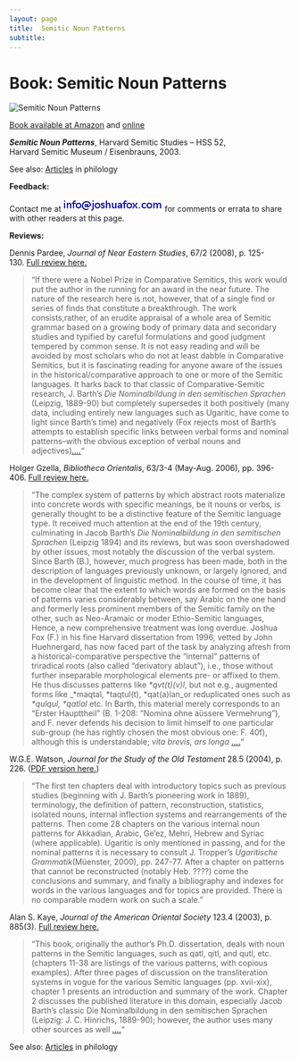```yaml
---
layout: page
title:  Semitic Noun Patterns
subtitle:
---
```


Book: Semitic Noun Patterns
===========================
![Semitic Noun Patterns](https://static.hwpi.harvard.edu/files/styles/book_cover/public/semitic/files/foxsemiti.jpg)

[Book available at Amazon](https://www.amazon.com/Semitic-Noun-Patterns-Harvard-Studies/dp/1575069091) and [online](http://bit.ly/2qK8mC0)

**_Semitic Noun Patterns_**, Harvard Semitic Studies – HSS 52,  
Harvard Semitic Museum / Eisenbrauns, 2003.


See also: [Articles](../philology) in philology

**Feedback:**

Contact me at ![info at joshuafox dot com](/img/info_at_joshuafox_com.png) for comments or errata to share with other readers at this page.

**Reviews:**

Dennis Pardee, _Journal of Near Eastern Studies_, 67/2 (2008), p. 125-130. [Full review here.](/wp-content/uploads/2014/10/Pardee_review_of_Fox_Noun_Patterns.pdf)

> “If there were a Nobel Prize in Comparative Semitics, this work would put the author in the running for an award in the near future. The nature of the research here is not, however, that of a single find or series of finds that constitute a breakthrough. The work consists,rather, of an erudite appraisal of a whole area of Semitic grammar based on a growing body of primary data and secondary studies and typified by careful formulations and good judgment tempered by common sense. It is not easy reading and will be avoided by most scholars who do not at least dabble in Comparative Semitics, but it is fascinating reading for anyone aware of the issues in the historical/comparative approach to one or more of the Semitic languages. It harks back to that classic of Comparative-Semitic research, J. Barth’s _Die Nominalbildung in den semitischen Sprachen_ (Leipzig, 1889-90) but completely supersedes it both positively (many data, including entirely new languages such as Ugaritic, have come to light since Barth’s time) and negatively (Fox rejects most of Barth’s attempts to establish specific links between verbal forms and nominal patterns–with the obvious exception of verbal nouns and adjectives)[….](/wp-content/uploads/2014/10/Pardee_review_of_Fox_Noun_Patterns.pdf)“

Holger Gzella, _Bibliotheca Orientalis_, 63/3-4 (May-Aug. 2006), pp. 396-406. [Full review here.](/wp-content/uploads/2014/10/Gzella-review_of_Fox__Noun_Patterns.pdf)

> “The complex system of patterns by which abstract roots materialize into concrete words with specific meanings, be it nouns or verbs, is generally thought to be a distinctive feature of the Semitic language type. It received much attention at the end of the 19th century, culminating in Jacob Barth’s _Die Nominalbildung in den semitischen Sprachen_ (Leipzig 1894) and its reviews, but was soon overshadowed by other issues, most notably the discussion of the verbal system. Since Barth (B.), however, much progress has been made, both in the description of languages previously unknown, or largely ignored, and in the development of linguistic method. In the course of time, it has become clear that the extent to which words are formed on the basis of patterns varies considerably between, say Arabic on the one hand and formerly less prominent members of the Semitic family on the other, such as Neo-Aramaic or moder Ethio-Semitic languages, Hence, a new comprehensive treatment was long overdue. Joshua Fox (F.) in his fine Harvard dissertation from 1996, vetted by John Huehnergard, has now faced part of the task by analyzing afresh from a historical-comparative perspective the “internal” patterns of triradical roots (also called “derivatory ablaut”), i.e., those without further inseparable morphological elements pre- or affixed to them. He thus discusses patterns like _\*qvt(t)(v)l_, but not e.g., augmented forms like _\*maqtal, \*taqtul(t), \*qat(a)lan_or reduplicated ones such as _\*qulqul, \*qatlal_ etc. In Barth, this material merely corresponds to an “Erster Haupttheil” (B. 1-208: “Nomina ohne aüssere Vermehrung”), and F. never defends his decision to limit himself to one particular sub-group (he has rightly chosen the most obvious one: F. 40f), although this is understandable; _vita brevis, ars longa_ [….](/wp-content/uploads/2014/10/Gzella-review_of_Fox__Noun_Patterns.pdf)“

W.G.E. Watson, _Journal for the Study of the Old Testament_ 28.5 (2004), p. 226. ([PDF version here.](/wp-content/uploads/2014/10/Watson_review_of_Fox_Noun_Patterns.pdf))

> “The first ten chapters deal with introductory topics such as previous studies (beginning with J. Barth’s pioneering work in 1889), terminology, the definition of pattern, reconstruction, statistics, isolated nouns, internal inflection systems and rearrangements of the patterns. Then come 28 chapters on the various internal noun patterns for Akkadian, Arabic, Ge’ez, Mehri, Hebrew and Syriac (where applicable). Ugaritic is only mentioned in passing, and for the nominal patterns it is necessary to consult J. Tropper’s _Ugaritische Grammatik_(Müenster, 2000), pp. 247-77. After a chapter on patterns that cannot be reconstructed (notably Heb. ????) come the conclusions and summary, and finally a bibliography and indexes for words in the various languages and for topics are provided. There is no comparable modern work on such a scale.”

Alan S. Kaye, _Journal of the American Oriental Society_ 123.4 (2003), p. 885(3). [Full review here.](/wp-content/uploads/2014/10/Kaye_review_of_Fox_Noun_Patterns.pdf)

> “This book, originally the author’s Ph.D. dissertation, deals with noun patterns in the Semitic languages, such as qatl, qitl, and qutl, etc. (chapters 11-38 are listings of the various patterns, with copious examples). After three pages of discussion on the transliteration systems in vogue for the various Semitic languages (pp. xvii-xix), chapter 1 presents an introduction and summary of the work. Chapter 2 discusses the published literature in this domain, especially Jacob Barth’s classic Die Nominalbildung in den semitischen Sprachen (Leipzig: J. C. Hinrichs, 1889-90); however, the author uses many other sources as well [….](/wp-content/uploads/2014/10/Kaye_review_of_Fox_Noun_Patterns.pdf)“

See also: [Articles](../philology) in philology
